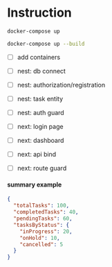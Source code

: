 # Instruction
```sh
docker-compose up

docker-compose up --build
```

- [ ] add containers
- [ ] nest: db connect
- [ ] nest: authorization/registration
- [ ] nest: task entity
- [ ] nest: auth guard
- [ ] next: login page
- [ ] next: dashboard

- [ ] next: api bind
- [ ] next: route guard

#### summary example
```json
{
  "totalTasks": 100,
  "completedTasks": 40,
  "pendingTasks": 60,
  "tasksByStatus": {
    "inProgress": 20,
    "onHold": 10,
    "cancelled": 5
  }
}
```